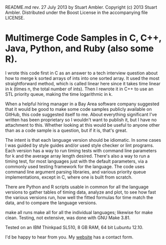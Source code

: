 README.md rev. 27 July 2013 by Stuart Ambler.
Copyright (c) 2013 Stuart Ambler.
Distributed under the Boost License in the accompanying file LICENSE.

# Multimerge Code Samples in C, C++, Java, Python, and Ruby (also some R).

I wrote this code first in C as an answer to a tech interview question about how
to merge k sorted arrays of ints into one sorted array.  It used the most
straightforward method, which is called linear here since it takes time linear
in k (times n, the total number of ints).  Then I rewrote it in C++ to use
an STL priority queue, making the time logarithmic in k.

When a helpful hiring manager in a Bay Area software company suggested that it
would be good to make some code samples publicly available on GitHub, this
code suggested itself to me.  About everything significant I've written has been
proprietary so I wouldn't want to publish it, but I have no attachment to this.
Whether looking at this would be useful to anyone other than as a code sample 
is a question, but if it is, that's great.

The intent is that each language version should be idiomatic.  In some cases
I was guided by style guides and/or used style checker or lint programs.  Each
version has a way to run timing tests with command line parameters for k and
the average array length desired.  There's also a way to run a timing test, for
most languages just with the default parameters, via a commonly used testing
framework for the language.  The code uses command line argument parsing
libraries, and various priority queue implementations, except in C, where one
is built from scratch.

There are Python and R scripts usable in common for all the language versions
to gather tables of timing data, analyze and plot, to see how fast the
various versions run, how well the fitted formulas for time match the data,
and to compare the language versions.

make all runs make all for all the individual languages; likewise for
make clean.  Testing, not extensive, was done with GNU Make 3.81.

Tested on an IBM Thinkpad SL510, 8 GB RAM, 64 bit Lubuntu 12.10.

I'd be happy to hear from you.  My [website](http://www.zulazon.com) has a
contact form.
